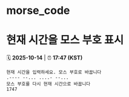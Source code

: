 # morse_code
# 현재 시간을 모스 부호 표시
<!-- MORSE_TIME_START -->
🗓️ **2025-10-14** | ⏰ **17:47 (KST)**

```
현재 시간을 입력하세요. 모스 부호로 바꿉니다
.---- --... ....- --...
모스 부호를 다시 현재 시간으로 바꿉니다
1747
```
<!-- MORSE_TIME_END -->
